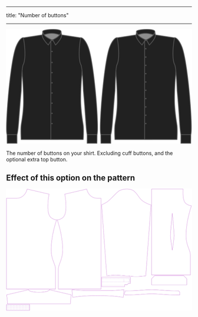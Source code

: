 - - -
title: "Number of buttons"
- - -

![Buttons](buttons.svg)

The number of buttons on your shirt. Excluding cuff buttons, and the optional extra top button.

## Effect of this option on the pattern

![This image shows the effect of this option by superimposing several variants that have a different value for this option](simon_buttons_sample.svg "Effect of this option on the pattern")
